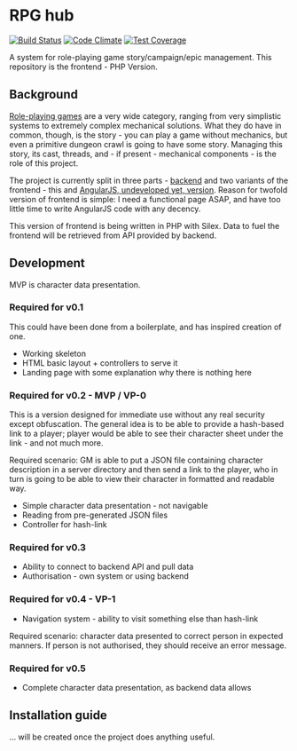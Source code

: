 # RPG hub
[![Build Status](https://travis-ci.org/mikron-ia/rpg-hub-frontend-static.svg?branch=master)](https://travis-ci.org/mikron-ia/rpg-hub-frontend-static)
[![Code Climate](https://codeclimate.com/github/mikron-ia/rpg-hub-frontend-static/badges/gpa.svg)](https://codeclimate.com/github/mikron-ia/rpg-hub-frontend-static)
[![Test Coverage](https://codeclimate.com/github/mikron-ia/rpg-hub-frontend-static/badges/coverage.svg)](https://codeclimate.com/github/mikron-ia/rpg-hub-frontend-static/coverage)

A system for role-playing game story/campaign/epic management. This repository is the frontend - PHP Version.

## Background
[Role-playing games](https://en.wikipedia.org/wiki/Role-playing_game) are a very wide category, ranging from very simplistic systems to extremely complex mechanical solutions. What they do have in common, though, is the story - you can play a game without mechanics, but even a primitive dungeon crawl is going to have some story. Managing this story, its cast, threads, and - if present - mechanical components - is the role of this project.

The project is currently split in three parts - [backend](https://github.com/mikron-ia/rpg-hub-backend) and two variants of the frontend - this and [AngularJS, undeveloped yet, version](https://github.com/mikron-ia/rpg-hub-frontend). Reason for twofold version of frontend is simple: I need a functional page ASAP, and have too little time to write AngularJS code with any decency. 

This version of frontend is being written in PHP with Silex. Data to fuel the frontend will be retrieved from API provided by backend.

## Development
MVP is character data presentation.

### Required for v0.1
This could have been done from a boilerplate, and has inspired creation of one. 

* Working skeleton
* HTML basic layout + controllers to serve it
* Landing page with some explanation why there is nothing here

### Required for v0.2 - MVP / VP-0
This is a version designed for immediate use without any real security except obfuscation. The general idea is to  be 
able to provide a hash-based link to a player; player would be able to see their character sheet under the link - 
and not much more.

Required scenario: GM is able to put a JSON file containing character description in a server directory and then send
a link to the player, who in turn is going to be able to view their character in formatted and readable way. 

* Simple character data presentation - not navigable
* Reading from pre-generated JSON files
* Controller for hash-link

### Required for v0.3
* Ability to connect to backend API and pull data
* Authorisation - own system or using backend

### Required for v0.4 - VP-1
* Navigation system - ability to visit something else than hash-link

Required scenario: character data presented to correct person in expected manners. If person is not authorised, they
  should receive an error message.

### Required for v0.5
* Complete character data presentation, as backend data allows

## Installation guide
... will be created once the project does anything useful.
